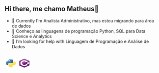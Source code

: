 ## Hi there, me chamo Matheus👋

- 🔭 Currently I'm Analista Administrativo, mas estou migrando para área de dados
- 🌱 Conheço as linguagens de programação Python, SQL para Data Science e Analytics
- 🤔 I’m looking for help with Linguagem de Programação e Análise de Dados

<div style="display: inline_block"><br>
  <img align="center" alt="Rafa-Python" height="30" width="40" src="https://raw.githubusercontent.com/devicons/devicon/master/icons/python/python-original.svg">
  <img align="center" alt="Rafa-Csharp" height="30" width="40" src="https://raw.githubusercontent.com/devicons/devicon/master/icons/csharp/csharp-original.svg">
</div>
  
<!--
MatheusMouraS/MatheusMouraS** is a ✨ _special_ ✨ repository because its `README.md` (this file) appears on your GitHub profile.

#Here are some ideas to get you started:

- 🔭 I’m currently working on Analista Administrativo
- 🌱 I’m currently learning Python, SQL and Data Science e Analytics
- 🤔 I’m looking for help with Linguagem de Programação
